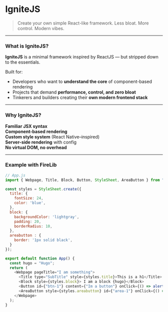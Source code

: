 # IgniteJS

> Create your own simple React-like framework. Less bloat. More control. Modern vibes.

---

### What is IgniteJS?

**IgniteJS** is a minimal framework inspired by ReactJS — but stripped down to the essentials.

Built for:

- Developers who want to **understand the core** of component-based rendering
- Projects that demand **performance, control, and zero bloat**
- Tinkerers and builders creating their **own modern frontend stack**

---

###  Why IgniteJS?

 **Familiar JSX syntax**  
 **Component-based rendering**  
 **Custom style system** (React Native–inspired)  
 **Server-side rendering** with config  
 **No virtual DOM, no overhead**  

---

###  Example with FireLib

```.js
// App.js
import { Webpage, Title, Block, Button, StyleSheet, AreaButton } from "../lib/FireLib.js";

const styles = StyleSheet.create({
  title: {
    fontSize: 24,
    color: 'blue',
  },
  block: {
    backgroundColor: 'lightgray',
    padding: 20,
    borderRadius: 10,
  },
  areabutton : {
    border: '1px solid black',
  }
});

export default function App() {
  const hugo = "Hugo";
  return (
    <Webpage pageTitle="I am something">
      <Title type="SubTitle" style={styles.title}>This is a h1</Title>
      <Block style={styles.block}> I am a block {hugo}</Block>
      <Button id={"btn-1"} content={"Im a button"} onClick={() => alert('Hello mom!')} />
      <AreaButton style={styles.areabutton} id={"area-1"} onClick={() => alert('Hello children!')}>children</AreaButton>
    </Webpage>
  );
}



